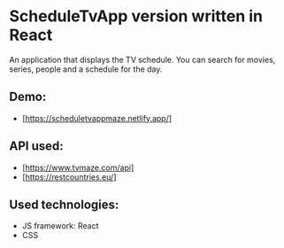 # ScheduleTvApp version written in React

An application that displays the TV schedule. You can search for movies, series, people and a schedule for the day.

## Demo:
- [https://scheduletvappmaze.netlify.app/]

## API used:

- [https://www.tvmaze.com/api]
- [https://restcountries.eu/]

## Used technologies:

- JS framework: React
- CSS
